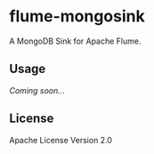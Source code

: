 # flume-mongosink
A MongoDB Sink for Apache Flume.

## Usage
_Coming soon..._

## License
Apache License Version 2.0
